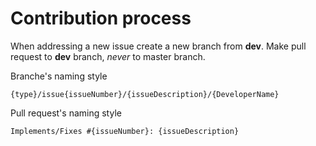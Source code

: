 Contribution process
=====================================

When addressing a new issue create a new branch from **dev**. Make pull request to **dev** branch, *never* to master branch.

Branche's naming style
	
	{type}/issue{issueNumber}/{issueDescription}/{DeveloperName}

Pull request's naming style

	Implements/Fixes #{issueNumber}: {issueDescription}
